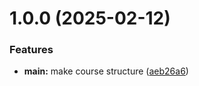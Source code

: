 # 1.0.0 (2025-02-12)


### Features

* **main:** make course structure ([aeb26a6](https://github.com/victoriashangina/os-intro/commit/aeb26a6fe4c6d66e0228c24486d94de7c0a7d3e5))



